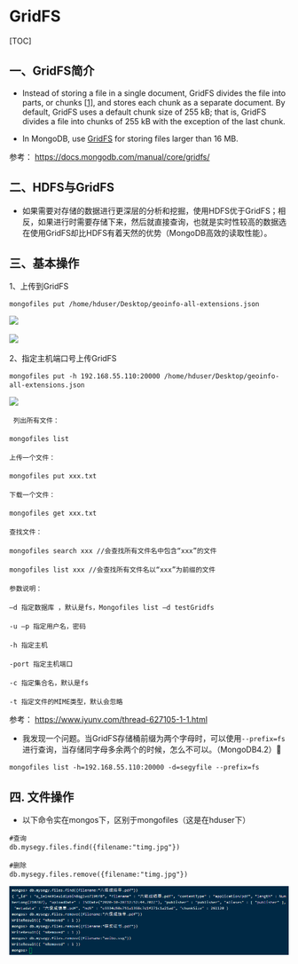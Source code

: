# GridFS

[TOC]

## 一、GridFS简介

- Instead of storing a file in a single document, GridFS divides the file into parts, or chunks [[1\]](https://docs.mongodb.com/manual/core/gridfs/#chunk-disambiguation), and stores each chunk as a separate document. By default, GridFS uses a default chunk size of 255 kB; that is, GridFS divides a file into chunks of 255 kB with the exception of the last chunk.  

- In MongoDB, use [GridFS](https://docs.mongodb.com/manual/reference/glossary/#term-gridfs) for storing files larger than 16 MB. 



参考： https://docs.mongodb.com/manual/core/gridfs/ 



## 二、HDFS与GridFS

- 如果需要对存储的数据进行更深层的分析和挖掘，使用HDFS优于GridFS；相反，如果进行时需要存储下来，然后就直接查询，也就是实时性较高的数据选在使用GridFS却比HDFS有着天然的优势（MongoDB高效的读取性能）。 



## 三、基本操作

1、上传到GridFS

```shell
mongofiles put /home/hduser/Desktop/geoinfo-all-extensions.json
```

![](IMG/微信截图_20191126095811.png)

![](IMG/微信截图_20191126100132.png)

2、指定主机端口号上传GridFS

```shell
mongofiles put -h 192.168.55.110:20000 /home/hduser/Desktop/geoinfo-all-extensions.json 
```

![](IMG/微信截图_20191126104802.png)

```
 列出所有文件：
　　
mongofiles list
　　
上传一个文件：
　　
mongofiles put xxx.txt
　　
下载一个文件：
　　
mongofiles get xxx.txt
　　
查找文件：
　　
mongofiles search xxx //会查找所有文件名中包含“xxx”的文件
　　
mongofiles list xxx //会查找所有文件名以“xxx”为前缀的文件
　　
参数说明：
　　
–d 指定数据库 ，默认是fs，Mongofiles list –d testGridfs
　　
-u –p 指定用户名，密码
　　
-h 指定主机
　　
-port 指定主机端口
　　
-c 指定集合名，默认是fs
　　
-t 指定文件的MIME类型，默认会忽略 
```

参考： https://www.iyunv.com/thread-627105-1-1.html 





- 我发现一个问题。当GridFS存储桶前缀为两个字母时，可以使用`--prefix=fs`进行查询，当存储同字母多余两个的时候，怎么不可以。（MongoDB4.2）🤔

```
mongofiles list -h=192.168.55.110:20000 -d=segyfile --prefix=fs
```



## 四. 文件操作

- 以下命令实在mongos下，区别于mongofiles（这是在hduser下）

```shell
#查询
db.mysegy.files.find({filename:"timg.jpg"})

#删除
db.mysegy.files.remove({filename:"timg.jpg"})
```

![](IMG/微信截图_20210319161817.png)





